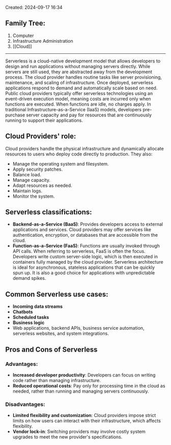 Created: 2024-09-17 16:34
## Family Tree:
1. Computer
2. Infrastructure Administration
3. [[Cloud]]
-- -
Serverless is a cloud-native development model that allows developers to design and run applications without managing servers directly. While servers are still used, they are abstracted away from the development process. The cloud provider handles routine tasks like server provisioning, maintenance, and scaling of infrastructure.
Once deployed, serverless applications respond to demand and automatically scale based on need. Public cloud providers typically offer serverless technologies using an event-driven execution model, meaning costs are incurred only when functions are executed. When functions are idle, no charges apply.
In traditional Infrastructure-as-a-Service (IaaS) models, developers pre-purchase server capacity and pay for resources that are continuously running to support their applications.
## Cloud Providers' role:
Cloud providers handle the physical infrastructure and dynamically allocate resources to users who deploy code directly to production. They also:
- Manage the operating system and filesystem.
- Apply security patches.
- Balance load.
- Manage capacity.
- Adapt resources as needed.
- Maintain logs.
- Monitor the system.
## Serverless classifications:
- **Backend-as-a-Service (BaaS)**: Provides developers access to external applications and services. Cloud providers may offer services like authentication, encryption, or databases that are accessible from the cloud.
- **Function-as-a-Service (FaaS)**: Functions are usually invoked through API calls. When referring to serverless, FaaS is often the focus. Developers write custom server-side logic, which is then executed in containers fully managed by the cloud provider.
Serverless architecture is ideal for asynchronous, stateless applications that can be quickly spun up. It is also a good choice for applications with unpredictable demand spikes.
## Common Serverless use cases:
- **Incoming data streams**
- **Chatbots**
- **Scheduled tasks**
- **Business logic**
- Web applications, backend APIs, business service automation, serverless websites, and system integrations.
## Pros and Cons of Serverless
### Advantages:
- **Increased developer productivity**: Developers can focus on writing code rather than managing infrastructure.
- **Reduced operational costs**: Pay only for processing time in the cloud as needed, rather than running and managing servers continuously.
### Disadvantages:
- **Limited flexibility and customization**: Cloud providers impose strict limits on how users can interact with their infrastructure, which affects flexibility.
- **Vendor lock-in**: Switching providers may involve costly system upgrades to meet the new provider's specifications.